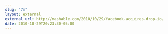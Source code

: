 ```yaml
---
slug: "7m"
layout: external
external_url: http://mashable.com/2010/10/29/facebook-acquires-drop-io/
date: 2010-10-29T20:23:30-05:00
---
```

